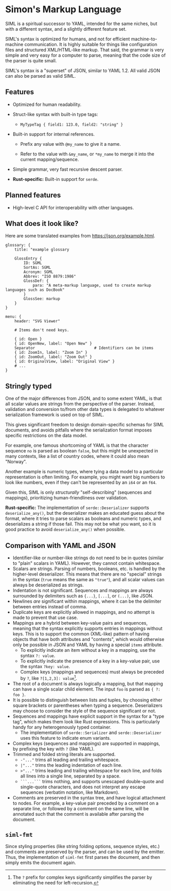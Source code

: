 # Simon's Markup Language

SIML is a spiritual successor to YAML, intended for the same niches, but with a
different syntax, and a slightly different feature set.

SIML's syntax is optimized for humans, and not for efficient machine-to-machine
communication. It is highly suitable for things like configuration files and
structured XML/HTML-like markup. That said, the grammar is very simple and very
easy for a computer to parse, meaning that the code size of the parser is quite
small.

SIML's syntax is a "superset" of JSON, similar to YAML 1.2. All valid JSON
can also be parsed as valid SIML.

## Features

- Optimized for human readability.

- Struct-like syntax with built-in type tags:

  - `MyTypeTag { field1: 123.0, field2: "string" }`

- Built-in support for internal references.

  - Prefix any value with `@my_name` to give it a name.

  - Refer to the value with `&my_name`, or `*my_name` to merge it into the current mapping/sequence.

- Simple grammar, very fast recursive descent parser.

- **Rust-specific:** Built-in support for `serde`.

## Planned features

- High-level C API for interoperability with other languages.

## What does it look like?

Here are some translated examples from https://json.org/example.html.

```siml
glossary: {
    title: "example glossary

    GlossEntry {
        ID: SGML
        SortAs: SGML
        Acronym: SGML
        Abbrev: "ISO 8879:1986"
        GlossDef: {
            para: "A meta-markup language, used to create markup languages such as DocBook"
        }
        GlossSee: markup
    }
}
```

```siml
menu: {
    header: "SVG Viewer"

    # Items don't need keys.

    { id: Open }
    { id: OpenNew, label: "Open New" }
    Separator                          # Identifiers can be items
    { id: ZoomIn, label: "Zoom In" }
    { id: ZoomOut, label: "Zoom Out" }
    { id: OriginalView, label: "Original View" }
    # ...
}
```

## Stringly typed

One of the major differences from JSON, and to some extent YAML, is that all
scalar values are strings from the perspective of the parser. Instead,
validation and conversion to/from other data types is delegated to whatever
serialization framework is used on top of SIML.

This gives significant freedom to design domain-specific schemas for SIML
documents, and avoids pitfalls where the serialization format imposes specific
restrictions on the data model.

For example, one famous shortcoming of YAML is that the character sequence `no`
is parsed as boolean `false`, but this might be unexpected in many contexts,
like a list of country codes, where it could also mean "Norway".

Another example is numeric types, where tying a data model to a particular
representation is often limiting. For example, you might want big numbers to
look like numbers, even if they can't be represented by an `i64` or an `f64`.

Given this, SIML is only *structurally* "self-describing" (sequences and
mappings), prioritizing human-friendliness over validation.

**Rust-specific:** The implementation of `serde::Deserializer` supports
`deserialize_any()`, but the deserializer makes an educated guess about the
format, where it tries to parse scalars as booleans and numeric types, and
deserializes a string if those fail. This may not be what you want, so it is
good practice to avoid `deserialize_any()` when possible.

## Comparison with YAML and JSON

- Identifier-like or number-like strings do not need to be in quotes (similar to
  "plain" scalars in YAML). However, they cannot contain whitespace.
- Scalars are strings. Parsing of numbers, booleans, etc. is handled by the
  higher-level deserializer. This means that there are no "special" strings in
  the syntax (`true` means the same as `"true"`), and all scalar values can
  always be deserialized as strings.
- Indentation is not significant. Sequences and mappings are always surrounded
  by delimiters such as `{...}`, `[...]`, or `(...)`, like JSON.
- Newlines _are_ significant within mappings, where it can be the delimiter
  between entries instead of comma.
- Duplicate keys are explicitly allowed in mappings, and no attempt is made to
  prevent that use case.
- Mappings are a hybrid between key-value pairs and sequences, meaning that the
  syntax explicitly supports entries in mappings without keys. This is to
  support the common (XML-like) pattern of having objects that have both
  attributes and "contents", which would otherwise only be possible in JSON and
  YAML by having a special `items` attribute.
  - To explicitly indicate an item without a key in a mapping, use the syntax
    `?: value`.
  - To explicitly indicate the presence of a key in a key-value pair, use the
    syntax `?key: value`.
  - Complex keys (mappings and sequences) must always be preceded by `?`, like
    `?[1,2,3]: value`[^1].
- The root of a document is always logically a mapping, but that mapping can
  have a single scalar child element. The input `foo` is parsed as `{ ?: foo }`.
- It is possible to distinguish between lists and tuples, by choosing either
  square brackets or parentheses when typing a sequence. Deserializers may
  choose to consider the style of the sequence significant or not.
- Sequences and mappings have explicit support in the syntax for a "type tag",
  which makes them look like Rust expressions. This is particularly handy for
  any heterogenously typed container.
  - The implementation of `serde::Serializer` and `serde::Deserializer` uses
    this feature to indicate enum variants.
- Complex keys (sequences and mappings) are supported in mappings, by prefixing
  the key with `?` (like YAML).
- Trimmed and folded string literals are supported.
    - `-"..."` trims all leading and trailing whitespace.
    - `|"..."` trims the leading indentation of each line.
    - `>"..."` trims leading and trailing whitespace for each line, and
      folds all lines into a single line, separated by a space.
    - ` ```...``` ` trims nothing, and supports unescaped double-quote and
      single-quote characters, and does not interpret any escape sequences
      (verbatim notation, like Markdown).
- Comments are preserved in the syntax tree, and have logical attachment to
  nodes. For example, a key-value pair preceded by a comment on a separate line,
  or followed by a comment on the same line, will be annotated such that the
  comment is available after parsing the document.

## `siml-fmt`

Since styling properties (like string folding options, sequence styles, etc.)
and comments are preserved by the parser, and can be used by the emitter. Thus,
the implementation of `siml-fmt` first parses the document, and then simply
emits the document again.

[^1]: The `?` prefix for complex keys significantly simplifies the parser by
    eliminating the need for left-recursion.
